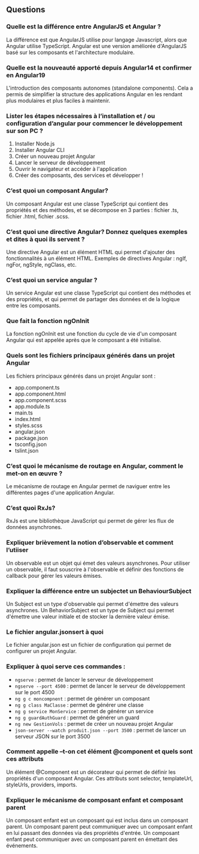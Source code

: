 ## Questions 

### Quelle est la différence entre AngularJS et Angular ? 

La différence est que AngularJS utilise pour langage Javascript, alors que Angular utilise TypeScript. 
Angular est une version améliorée d'AngularJS basé sur les composants et l'architecture modulaire.

### Quelle est la nouveauté apporté depuis Angular14 et confirmer en Angular19 

L'introduction des composants autonomes (standalone components). 
Cela a permis de simplifier la structure des applications Angular en les rendant plus modulaires et plus faciles à maintenir.

### Lister les étapes nécessaires  à l’installation et / ou configuration d’angular pour commencer  le développement sur son PC ?

1. Installer Node.js
2. Installer Angular CLI
3. Créer un nouveau projet Angular
4. Lancer le serveur de développement
5. Ouvrir le navigateur et accéder à l'application
6. Créer des composants, des services et développer !

### C’est quoi un composant Angular?

Un composant Angular est une classe TypeScript qui contient des propriétés et des méthodes, et se décompose en 3 parties : fichier .ts, fichier .html, fichier .scss.

### C’est quoi une directive Angular? Donnez quelques exemples et dites à quoi ils servent ?

Une directive Angular est un élément HTML qui permet d'ajouter des fonctionnalités à un élément HTML.
Exemples de directives Angular : ngIf, ngFor, ngStyle, ngClass, etc.

### C’est quoi un service angular ?

Un service Angular est une classe TypeScript qui contient des méthodes et des propriétés, et qui permet de partager des données et de la logique entre les composants.

### Que fait la fonction ngOnInit

La fonction ngOnInit est une fonction du cycle de vie d'un composant Angular qui est appelée après que le composant a été initialisé.

### Quels sont les fichiers principaux générés dans un projet Angular

Les fichiers principaux générés dans un projet Angular sont :
- app.component.ts
- app.component.html
- app.component.scss
- app.module.ts
- main.ts
- index.html
- styles.scss
- angular.json
- package.json
- tsconfig.json
- tslint.json

### C’est quoi le mécanisme de routage en Angular,  comment le met-on en œuvre ?

Le mécanisme de routage en Angular permet de naviguer entre les différentes pages d'une application Angular.

### C’est quoi RxJs? 

RxJs est une bibliothèque JavaScript qui permet de gérer les flux de données asynchrones.

### Expliquer  brièvement la notion d’observable et comment l’utiiser

Un observable est un objet qui émet des valeurs asynchrones. Pour utiliser un observable, il faut souscrire à l'observable et définir des fonctions de callback pour gérer les valeurs émises.

### Expliquer  la différence entre un subjectet un BehaviourSubject

Un Subject est un type d'observable qui permet d'émettre des valeurs asynchrones. Un BehaviorSubject est un type de Subject qui permet d'émettre une valeur initiale et de stocker la dernière valeur émise.

### Le fichier angular.jsonsert à quoi 

Le fichier angular.json est un fichier de configuration qui permet de configurer un projet Angular.

### Expliquer  à quoi serve ces commandes : 

- `ngserve` : permet de lancer le serveur de développement
- `ngserve --port 4500` : permet de lancer le serveur de développement sur le port 4500
- `ng g c moncompnent` : permet de générer un composant
- `ng g class MaClasse` : permet de générer une classe
- `ng g service MonService` : permet de générer un service
- `ng g guardAuthGuard` : permet de générer un guard
- `ng new GestionVols` : permet de créer un nouveau projet Angular
- `json-server --watch produit.json --port 3500` : permet de lancer un serveur JSON sur le port 3500

### Comment appelle –t-on cet élément @component et quels sont ces attributs

Un élément @Component est un décorateur qui permet de définir les propriétés d'un composant Angular. Ces attributs sont selector, templateUrl, styleUrls, providers, imports.

### Expliquer le mécanisme de composant enfant et composant parent

Un composant enfant est un composant qui est inclus dans un composant parent. Un composant parent peut communiquer avec un composant enfant en lui passant des données via des propriétés d'entrée. Un composant enfant peut communiquer avec un composant parent en émettant des événements.


